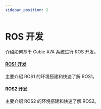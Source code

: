 ```yaml
---
sidebar_position: 2
---
```


# ROS 开发

介绍如何基于 Cubie A7A 系统进行 ROS 开发。

#### [ROS1 开发](./ros1-dev)

主要介绍 ROS1 的环境搭建和快速了解 ROS1。

#### [ROS2 开发](./ros2-dev)

主要介绍 ROS2 的环境搭建和快速了解 ROS2。
